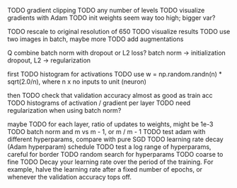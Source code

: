TODO gradient clipping
TODO any number of levels
TODO visualize gradients with Adam
TODO init weights seem way too high; bigger var?





















TODO rescale to original resolution of 650
TODO visualize results
TODO use two images in batch, maybe more
TODO add augmentations

Q combine batch norm with dropout or L2 loss?
    batch norm -> initialization
    dropout, L2 -> regularization


first
TODO histogram for activations
TODO use w = np.random.randn(n) * sqrt(2.0/n), where n x no inputs to unit (neuron)



then
TODO check that validation accuracy almost as good as train acc
TODO histograms of activation / gradient per layer
TODO need regularization when using batch norm?



maybe
TODO for each layer, ratio of updates to weights, might be 1e-3
TODO batch norm and m vs m - 1, or m / m - 1
TODO test adam with different hyperparams, compare with pure SGD
TODO learning rate decay (Adam hyperparam) schedule
TODO test a log range of hyperparams, careful for border
TODO random search for hyperparams
TODO coarse to fine
TODO Decay your learning rate over the period of the training. For example, halve the learning rate after a fixed number
 of epochs, or whenever the validation accuracy tops off.